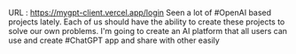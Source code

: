 URL : https://mygpt-client.vercel.app/login
Seen a lot of #OpenAI based projects lately. Each of us should have the ability to create these projects to solve our own problems. I'm going to create an AI platform that all users can use and create #ChatGPT app and share with other easily

